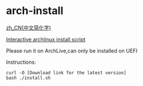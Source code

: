 # arch-install
[zh_CN(中文简化字)](https://github.com/LGY07/arch-install/blob/main/README_zh.md)

[Interactive archlinux install script](https://github.com/LGY07/arch-install/releases)

Please run it on ArchLive,can only be installed on UEFI

Instructions:
```
curl -O [Download link for the latest version]
bash ./install.sh
```